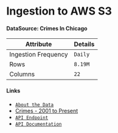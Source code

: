 <!-- [![Open in Visual Studio Code](https://classroom.github.com/assets/open-in-vscode-2e0aaae1b6195c2367325f4f02e2d04e9abb55f0b24a779b69b11b9e10269abc.svg)](https://classroom.github.com/online_ide?assignment_repo_id=16374176&assignment_repo_type=AssignmentRepo) -->

# Ingestion to AWS S3

#### DataSource: Crimes In Chicago

| Attribute           | Details |
| ------------------- | ------- |
| Ingestion Frequency | `Daily` |
| Rows                | `8.19M` |
| Columns             | `22`    |

#### Links

- [`About the Data`](https://data.cityofchicago.org/Public-Safety/Crimes-2001-to-Present/ijzp-q8t2/about_data)
- [Crimes - 2001 to Present](https://catalog.data.gov/dataset/crimes-2001-to-present)
- [`API Endpoint`](https://data.cityofchicago.org/resource/ijzp-q8t2.json)
- [`API Documentation`](https://dev.socrata.com/foundry/data.cityofchicago.org/ijzp-q8t2)
